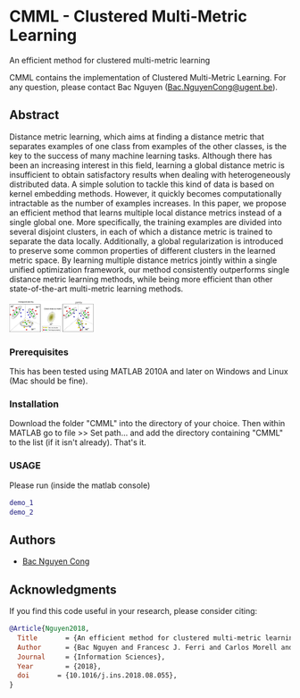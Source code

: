 # CMML - Clustered Multi-Metric Learning
An efficient method for clustered multi-metric learning

CMML contains the implementation of Clustered Multi-Metric Learning. 
For any question, please contact Bac Nguyen (Bac.NguyenCong@ugent.be).

## Abstract
Distance metric learning, which aims at finding a distance metric that separates examples of one class from examples of the other classes,  is the key to the success of many machine learning tasks. Although there has been an increasing interest in this field, learning a global distance metric is insufficient to obtain satisfactory results when dealing with heterogeneously distributed data.  A simple solution to tackle this kind of data is based on kernel embedding methods. However, it quickly becomes computationally intractable as the number of examples increases. In this paper, we propose an efficient method that learns multiple local distance metrics instead of a single global one. More specifically, the training examples are divided into several disjoint clusters, in each of which a distance metric is trained to separate the data locally. Additionally, a global regularization is introduced to preserve some common properties of different clusters in the learned metric space. By learning multiple distance metrics jointly within a single unified optimization framework, our method consistently outperforms single distance metric learning methods, while being more efficient than other state-of-the-art multi-metric learning methods.

<img src="figs/illustrative.png" style="max-width:90%; width: 30%">

### Prerequisites
This has been tested using MATLAB 2010A and later on Windows and Linux (Mac should be fine).

### Installation
Download the folder "CMML" into the directory of your choice. Then within MATLAB go to file >> Set path... and add the directory containing "CMML" to the list (if it isn't already). That's it.

### USAGE

Please run (inside the matlab console)
```matlab
demo_1
demo_2
```

## Authors

* [Bac Nguyen Cong](https://github.com/bacnguyencong)

## Acknowledgments
If you find this code useful in your research, please consider citing:
``` bibtex
@Article{Nguyen2018,
  Title       = {An efficient method for clustered multi-metric learning},
  Author      = {Bac Nguyen and Francesc J. Ferri and Carlos Morell and De Baets, Bernard},
  Journal     = {Information Sciences},
  Year        = {2018},
  doi       = {10.1016/j.ins.2018.08.055},
}
```

